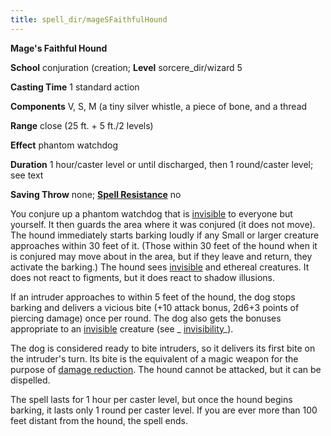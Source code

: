 ```yaml
---
title: spell_dir/mageSFaithfulHound
---
```

 **Mage's Faithful Hound**

**School** conjuration (creation; **Level** sorcere_dir/wizard 5

**Casting Time** 1 standard action

**Components** V, S, M (a tiny silver whistle, a piece of bone, and a thread

**Range** close (25 ft. + 5 ft./2 levels)

**Effect** phantom watchdog

**Duration** 1 hour/caster level or until discharged, then 1 round/caster level; see text

**Saving Throw** none; **[Spell Resistance](../glossary#_spell-resistance)** no

You conjure up a phantom watchdog that is [invisible](../glossary#_invisible) to everyone but yourself. It then guards the area where it was conjured (it does not move). The hound immediately starts barking loudly if any Small or larger creature approaches within 30 feet of it. (Those within 30 feet of the hound when it is conjured may move about in the area, but if they leave and return, they activate the barking.) The hound sees [invisible](../glossary#_invisible) and ethereal creatures. It does not react to figments, but it does react to shadow illusions.

If an intruder approaches to within 5 feet of the hound, the dog stops barking and delivers a vicious bite (+10 attack bonus, 2d6+3 points of piercing damage) once per round. The dog also gets the bonuses appropriate to an [invisible](../glossary#_invisible) creature (see _ [invisibility](invisibility#_invisibility)_).

The dog is considered ready to bite intruders, so it delivers its first bite on the intruder's turn. Its bite is the equivalent of a magic weapon for the purpose of [damage reduction](../glossary#_damage-reduction). The hound cannot be attacked, but it can be dispelled.

The spell lasts for 1 hour per caster level, but once the hound begins barking, it lasts only 1 round per caster level. If you are ever more than 100 feet distant from the hound, the spell ends.

